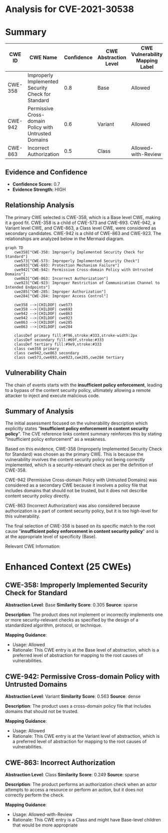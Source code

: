 # Analysis for CVE-2021-30538

# Summary
| CWE ID    | CWE Name                                                                 | Confidence | CWE Abstraction Level | CWE Vulnerability Mapping Label | CWE-Vulnerability Mapping Notes |
| --------- | ------------------------------------------------------------------------ | ---------- | --------------------- | ------------------------------- | ------------------------------- |
| CWE-358   | Improperly Implemented Security Check for Standard                       | 0.8        | Base                  | Allowed                         | Primary CWE                     |
| CWE-942   | Permissive Cross-domain Policy with Untrusted Domains                    | 0.6        | Variant               | Allowed                         | Secondary Candidate             |
| CWE-863   | Incorrect Authorization                                                  | 0.5        | Class                 | Allowed-with-Review           | Secondary Candidate             |

## Evidence and Confidence

*   **Confidence Score:** 0.7
*   **Evidence Strength:** HIGH

## Relationship Analysis
The primary CWE selected is CWE-358, which is a Base level CWE, making it a good fit. CWE-358 is a child of CWE-573 and CWE-693. CWE-942, a Variant level CWE, and CWE-863, a Class level CWE, were considered as secondary candidates. CWE-942 is a child of CWE-863 and CWE-923. The relationships are analyzed below in the Mermaid diagram.

```mermaid
graph TD
    cwe358["CWE-358: Improperly Implemented Security Check for Standard"]
    cwe573["CWE-573: Improperly Implemented Security Check"]
    cwe693["CWE-693: Protection Mechanism Failure"]
    cwe942["CWE-942: Permissive Cross-domain Policy with Untrusted Domains"]
    cwe863["CWE-863: Incorrect Authorization"]
    cwe923["CWE-923: Improper Restriction of Communication Channel to Intended Endpoints"]
    cwe285["CWE-285: Improper Authorization"]
    cwe284["CWE-284: Improper Access Control"]

    cwe358 -->|CHILDOF| cwe573
    cwe358 -->|CHILDOF| cwe693
    cwe942 -->|CHILDOF| cwe863
    cwe942 -->|CHILDOF| cwe923
    cwe863 -->|CHILDOF| cwe285
    cwe863 -->|CHILDOF| cwe284
    
    classDef primary fill:#f96,stroke:#333,stroke-width:2px
    classDef secondary fill:#69f,stroke:#333
    classDef tertiary fill:#9e9,stroke:#333
    class cwe358 primary
    class cwe942,cwe863 secondary
    class cwe573,cwe693,cwe923,cwe285,cwe284 tertiary
```

## Vulnerability Chain
The chain of events starts with the **insufficient policy enforcement**, leading to a bypass of the content security policy, ultimately allowing a remote attacker to inject and execute malicious code.

## Summary of Analysis
The initial assessment focused on the vulnerability description which explicitly states "**Insufficient policy enforcement in content security policy**". The CVE reference links content summary reinforces this by stating "Insufficient policy enforcement" as a weakness.

Based on this evidence, CWE-358 (Improperly Implemented Security Check for Standard) was chosen as the primary CWE. This is because the vulnerability involves the content security policy not being correctly implemented, which is a security-relevant check as per the definition of CWE-358.

CWE-942 (Permissive Cross-domain Policy with Untrusted Domains) was considered as a secondary CWE because it involves a policy file that includes domains that should not be trusted, but it does not describe content security policy directly.

CWE-863 (Incorrect Authorization) was also considered because authorization is a part of content security policy, but it is too high-level for this vulnerability.

The final selection of CWE-358 is based on its specific match to the root cause "**insufficient policy enforcement in content security policy**" and is at the appropriate level of specificity (Base).

Relevant CWE Information:

# Enhanced Context (25 CWEs)

## CWE-358: Improperly Implemented Security Check for Standard
**Abstraction Level**: Base
**Similarity Score**: 0.305
**Source**: sparse

**Description**:
The product does not implement or incorrectly implements one or more security-relevant checks as specified by the design of a standardized algorithm, protocol, or technique.

**Mapping Guidance**:
- Usage: Allowed
- Rationale: This CWE entry is at the Base level of abstraction, which is a preferred level of abstraction for mapping to the root causes of vulnerabilities.

## CWE-942: Permissive Cross-domain Policy with Untrusted Domains
**Abstraction Level**: Variant
**Similarity Score**: 0.563
**Source**: dense

**Description**:
The product uses a cross-domain policy file that includes domains that should not be trusted.

**Mapping Guidance**:
- Usage: Allowed
- Rationale: This CWE entry is at the Variant level of abstraction, which is a preferred level of abstraction for mapping to the root causes of vulnerabilities.

## CWE-863: Incorrect Authorization
**Abstraction Level**: Class
**Similarity Score**: 0.249
**Source**: sparse

**Description**:
The product performs an authorization check when an actor attempts to access a resource or perform an action, but it does not correctly perform the check.

**Mapping Guidance**:
- Usage: Allowed-with-Review
- Rationale: This CWE entry is a Class and might have Base-level children that would be more appropriate